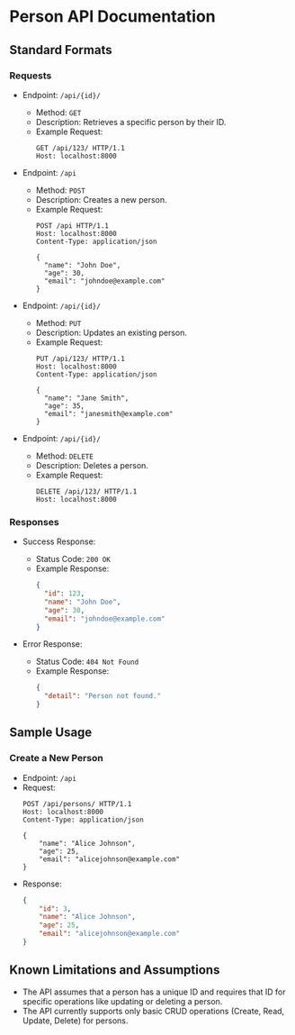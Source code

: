# Person API Documentation

## Standard Formats

### Requests
- Endpoint: `/api/{id}/`
   - Method: `GET`
   - Description: Retrieves a specific person by their ID.
   - Example Request:
     ```http
     GET /api/123/ HTTP/1.1
     Host: localhost:8000
     ```

- Endpoint: `/api`
   - Method: `POST`
   - Description: Creates a new person.
   - Example Request:
     ```http
     POST /api HTTP/1.1
     Host: localhost:8000
     Content-Type: application/json

     {
       "name": "John Doe",
       "age": 30,
       "email": "johndoe@example.com"
     }
     ```

- Endpoint: `/api/{id}/`
   - Method: `PUT`
   - Description: Updates an existing person.
   - Example Request:
     ```http
     PUT /api/123/ HTTP/1.1
     Host: localhost:8000
     Content-Type: application/json

     {
       "name": "Jane Smith",
       "age": 35,
       "email": "janesmith@example.com"
     }
     ```

- Endpoint: `/api/{id}/`
   - Method: `DELETE`
   - Description: Deletes a person.
   - Example Request:
     ```http
     DELETE /api/123/ HTTP/1.1
     Host: localhost:8000
     ```

### Responses
- Success Response:
   - Status Code: `200 OK`
   - Example Response:
     ```json
     {
       "id": 123,
       "name": "John Doe",
       "age": 30,
       "email": "johndoe@example.com"
     }
     ```

- Error Response:
   - Status Code: `404 Not Found`
   - Example Response:
     ```json
     {
       "detail": "Person not found."
     }
     ```

## Sample Usage

### Create a New Person
- Endpoint: `/api`
- Request:
    ```http
    POST /api/persons/ HTTP/1.1
    Host: localhost:8000
    Content-Type: application/json

    {
        "name": "Alice Johnson",
        "age": 25,
        "email": "alicejohnson@example.com"
    }
     ```
- Response:
    ```json
    {
        "id": 3,
        "name": "Alice Johnson",
        "age": 25,
        "email": "alicejohnson@example.com"
    }
    ```
## Known Limitations and Assumptions
- The API assumes that a person has a unique ID and requires that ID for specific operations like updating or deleting a person.
- The API currently supports only basic CRUD operations (Create, Read, Update, Delete) for persons.